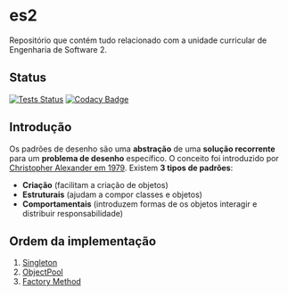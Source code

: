 # es2

Repositório que contém tudo relacionado com a unidade curricular de Engenharia de Software 2.

## Status

[![Tests Status](https://img.shields.io/travis/com/Guergeiro/es2?label=tests&logo=travis)](https://travis-ci.com/Guergeiro/es2)
[![Codacy Badge](https://api.codacy.com/project/badge/Grade/c99ebc88e81a43ad8cba15f82c3bc6dd)](https://www.codacy.com/manual/breno-salles/es2?utm_source=github.com&utm_medium=referral&utm_content=Guergeiro/es2&utm_campaign=Badge_Grade)

## Introdução

Os padrões de desenho são uma **abstração** de uma **solução recorrente** para um **problema de desenho** específico. O conceito foi introduzido por [Christopher Alexander em 1979](https://en.wikipedia.org/wiki/Christopher_Alexander).
Existem **3 tipos de padrões**:

- **Criação** (facilitam a criação de objetos)
- **Estruturais** (ajudam a compor classes e objetos)
- **Comportamentais** (introduzem formas de os objetos interagir e distribuir responsabilidade)

## Ordem da implementação

1. [Singleton](./singleton)
2. [ObjectPool](./objectpool)
3. [Factory Method](./factorymethod)
